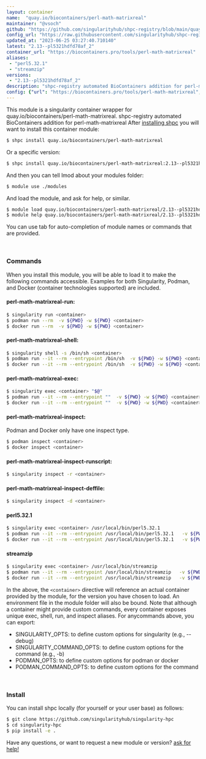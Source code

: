 ```yaml
---
layout: container
name:  "quay.io/biocontainers/perl-math-matrixreal"
maintainer: "@vsoch"
github: "https://github.com/singularityhub/shpc-registry/blob/main/quay.io/biocontainers/perl-math-matrixreal/container.yaml"
config_url: "https://raw.githubusercontent.com/singularityhub/shpc-registry/main/quay.io/biocontainers/perl-math-matrixreal/container.yaml"
updated_at: "2023-06-25 03:27:40.710140"
latest: "2.13--pl5321hdfd78af_2"
container_url: "https://biocontainers.pro/tools/perl-math-matrixreal"
aliases:
 - "perl5.32.1"
 - "streamzip"
versions:
 - "2.13--pl5321hdfd78af_2"
description: "shpc-registry automated BioContainers addition for perl-math-matrixreal"
config: {"url": "https://biocontainers.pro/tools/perl-math-matrixreal", "maintainer": "@vsoch", "description": "shpc-registry automated BioContainers addition for perl-math-matrixreal", "latest": {"2.13--pl5321hdfd78af_2": "sha256:d71dc938edcedef3848fd34578f7069af526716c0b8ee73fb79976e41743215e"}, "tags": {"2.13--pl5321hdfd78af_2": "sha256:d71dc938edcedef3848fd34578f7069af526716c0b8ee73fb79976e41743215e"}, "docker": "quay.io/biocontainers/perl-math-matrixreal", "aliases": {"perl5.32.1": "/usr/local/bin/perl5.32.1", "streamzip": "/usr/local/bin/streamzip"}}
---
```


This module is a singularity container wrapper for quay.io/biocontainers/perl-math-matrixreal.
shpc-registry automated BioContainers addition for perl-math-matrixreal
After [installing shpc](#install) you will want to install this container module:


```bash
$ shpc install quay.io/biocontainers/perl-math-matrixreal
```

Or a specific version:

```bash
$ shpc install quay.io/biocontainers/perl-math-matrixreal:2.13--pl5321hdfd78af_2
```

And then you can tell lmod about your modules folder:

```bash
$ module use ./modules
```

And load the module, and ask for help, or similar.

```bash
$ module load quay.io/biocontainers/perl-math-matrixreal/2.13--pl5321hdfd78af_2
$ module help quay.io/biocontainers/perl-math-matrixreal/2.13--pl5321hdfd78af_2
```

You can use tab for auto-completion of module names or commands that are provided.

<br>

### Commands

When you install this module, you will be able to load it to make the following commands accessible.
Examples for both Singularity, Podman, and Docker (container technologies supported) are included.

#### perl-math-matrixreal-run:

```bash
$ singularity run <container>
$ podman run --rm  -v ${PWD} -w ${PWD} <container>
$ docker run --rm  -v ${PWD} -w ${PWD} <container>
```

#### perl-math-matrixreal-shell:

```bash
$ singularity shell -s /bin/sh <container>
$ podman run --it --rm --entrypoint /bin/sh  -v ${PWD} -w ${PWD} <container>
$ docker run --it --rm --entrypoint /bin/sh  -v ${PWD} -w ${PWD} <container>
```

#### perl-math-matrixreal-exec:

```bash
$ singularity exec <container> "$@"
$ podman run --it --rm --entrypoint ""  -v ${PWD} -w ${PWD} <container> "$@"
$ docker run --it --rm --entrypoint ""  -v ${PWD} -w ${PWD} <container> "$@"
```

#### perl-math-matrixreal-inspect:

Podman and Docker only have one inspect type.

```bash
$ podman inspect <container>
$ docker inspect <container>
```

#### perl-math-matrixreal-inspect-runscript:

```bash
$ singularity inspect -r <container>
```

#### perl-math-matrixreal-inspect-deffile:

```bash
$ singularity inspect -d <container>
```


#### perl5.32.1

```bash
$ singularity exec <container> /usr/local/bin/perl5.32.1
$ podman run --it --rm --entrypoint /usr/local/bin/perl5.32.1   -v ${PWD} -w ${PWD} <container> -c " $@"
$ docker run --it --rm --entrypoint /usr/local/bin/perl5.32.1   -v ${PWD} -w ${PWD} <container> -c " $@"
```


#### streamzip

```bash
$ singularity exec <container> /usr/local/bin/streamzip
$ podman run --it --rm --entrypoint /usr/local/bin/streamzip   -v ${PWD} -w ${PWD} <container> -c " $@"
$ docker run --it --rm --entrypoint /usr/local/bin/streamzip   -v ${PWD} -w ${PWD} <container> -c " $@"
```



In the above, the `<container>` directive will reference an actual container provided
by the module, for the version you have chosen to load. An environment file in the
module folder will also be bound. Note that although a container
might provide custom commands, every container exposes unique exec, shell, run, and
inspect aliases. For anycommands above, you can export:

 - SINGULARITY_OPTS: to define custom options for singularity (e.g., --debug)
 - SINGULARITY_COMMAND_OPTS: to define custom options for the command (e.g., -b)
 - PODMAN_OPTS: to define custom options for podman or docker
 - PODMAN_COMMAND_OPTS: to define custom options for the command

<br>

### Install

You can install shpc locally (for yourself or your user base) as follows:

```bash
$ git clone https://github.com/singularityhub/singularity-hpc
$ cd singularity-hpc
$ pip install -e .
```

Have any questions, or want to request a new module or version? [ask for help!](https://github.com/singularityhub/singularity-hpc/issues)